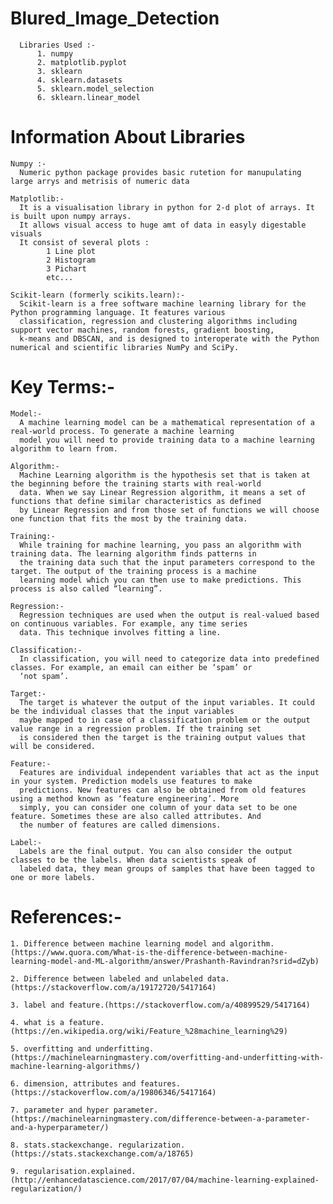 # Blured_Image_Detection
      Libraries Used :-
          1. numpy
          2. matplotlib.pyplot
          3. sklearn
          4. sklearn.datasets
          5. sklearn.model_selection
          6. sklearn.linear_model
  
  # Information About Libraries
    Numpy :- 
      Numeric python package provides basic rutetion for manupulating large arrys and metrisis of numeric data
    
    Matplotlib:- 
      It is a visualisation library in python for 2-d plot of arrays. It is built upon numpy arrays. 
      It allows visual access to huge amt of data in easyly digestable visuals
      It consist of several plots :
            1 Line plot
            2 Histogram
            3 Pichart
            etc...
    
    Scikit-learn (formerly scikits.learn):- 
      Scikit-learn is a free software machine learning library for the Python programming language. It features various                         
      classification, regression and clustering algorithms including support vector machines, random forests, gradient boosting,
      k-means and DBSCAN, and is designed to interoperate with the Python numerical and scientific libraries NumPy and SciPy. 
      
# Key Terms:-
    Model:- 
      A machine learning model can be a mathematical representation of a real-world process. To generate a machine learning 
      model you will need to provide training data to a machine learning algorithm to learn from.
      
    Algorithm:- 
      Machine Learning algorithm is the hypothesis set that is taken at the beginning before the training starts with real-world 
      data. When we say Linear Regression algorithm, it means a set of functions that define similar characteristics as defined 
      by Linear Regression and from those set of functions we will choose one function that fits the most by the training data.
    
    Training:- 
      While training for machine learning, you pass an algorithm with training data. The learning algorithm finds patterns in 
      the training data such that the input parameters correspond to the target. The output of the training process is a machine 
      learning model which you can then use to make predictions. This process is also called “learning”.
    
    Regression:- 
      Regression techniques are used when the output is real-valued based on continuous variables. For example, any time series 
      data. This technique involves fitting a line.
    
    Classification:- 
      In classification, you will need to categorize data into predefined classes. For example, an email can either be ‘spam’ or 
      ‘not spam’.
    
    Target:- 
      The target is whatever the output of the input variables. It could be the individual classes that the input variables 
      maybe mapped to in case of a classification problem or the output value range in a regression problem. If the training set 
      is considered then the target is the training output values that will be considered.
    
    Feature:- 
      Features are individual independent variables that act as the input in your system. Prediction models use features to make 
      predictions. New features can also be obtained from old features using a method known as ‘feature engineering’. More 
      simply, you can consider one column of your data set to be one feature. Sometimes these are also called attributes. And 
      the number of features are called dimensions.
    
    Label:- 
      Labels are the final output. You can also consider the output classes to be the labels. When data scientists speak of 
      labeled data, they mean groups of samples that have been tagged to one or more labels.
    
# References:-
    1. Difference between machine learning model and algorithm.(https://www.quora.com/What-is-the-difference-between-machine-learning-model-and-ML-algorithm/answer/Prashanth-Ravindran?srid=dZyb)
    
    2. Difference between labeled and unlabeled data.(https://stackoverflow.com/a/19172720/5417164)
    
    3. label and feature.(https://stackoverflow.com/a/40899529/5417164)
    
    4. what is a feature.(https://en.wikipedia.org/wiki/Feature_%28machine_learning%29)
    
    5. overfitting and underfitting.(https://machinelearningmastery.com/overfitting-and-underfitting-with-machine-learning-algorithms/)
    
    6. dimension, attributes and features.(https://stackoverflow.com/a/19806346/5417164)
    
    7. parameter and hyper parameter.(https://machinelearningmastery.com/difference-between-a-parameter-and-a-hyperparameter/)
    
    8. stats.stackexchange. regularization.(https://stats.stackexchange.com/a/18765)
    
    9. regularisation.explained.(http://enhancedatascience.com/2017/07/04/machine-learning-explained-regularization/)
